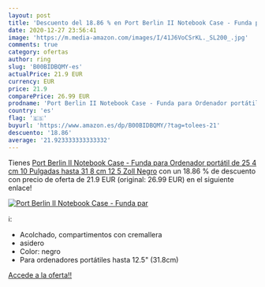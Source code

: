 ```yaml
---
layout: post
title: 'Descuento del 18.86 % en Port Berlin II Notebook Case - Funda par'
date: 2020-12-27 23:56:41
image: 'https://m.media-amazon.com/images/I/41J6VoCSrKL._SL200_.jpg'
comments: true
category: ofertas
author: ring
slug: 'B00BIDBQMY-es'
actualPrice: 21.9 EUR
currency: EUR
price: 21.9
comparePrice: 26.99 EUR
prodname: 'Port Berlin II Notebook Case - Funda para Ordenador portátil de 25 4 cm  10 Pulgadas  hasta 31 8 cm  12 5 Zoll  Negro'
country: 'es'
flag: '🇪🇸'
buyurl: 'https://www.amazon.es/dp/B00BIDBQMY/?tag=tolees-21'
descuento: '18.86'
average: '21.923333333333332'
---
```


Tienes [Port Berlin II Notebook Case - Funda para Ordenador portátil de 25 4 cm  10 Pulgadas  hasta 31 8 cm  12 5 Zoll  Negro](https://www.amazon.es/dp/B00BIDBQMY/?tag=tolees-21) con un 18.86 % de descuento con precio de oferta de 21.9 EUR (original: 26.99 EUR) en el siguiente enlace!

[![Port Berlin II Notebook Case - Funda par](https://m.media-amazon.com/images/I/41J6VoCSrKL._SL200_.jpg)](https://www.amazon.es/dp/B00BIDBQMY/?tag=tolees-21)

ℹ️:

- Acolchado, compartimentos con cremallera
- asidero
- Color: negro
- Para ordenadores portátiles hasta 12.5" (31.8cm)

[Accede a la oferta!!](https://www.amazon.es/dp/B00BIDBQMY/?tag=tolees-21)
